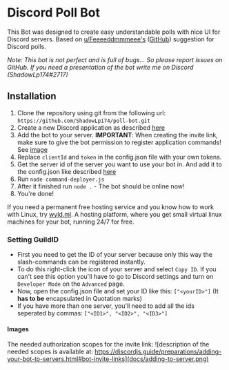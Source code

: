 # Discord Poll Bot

This Bot was designed to create easy understandable polls with nice UI for Discord servers.
Based on [u/Feeeeddmmmeee's](https://www.reddit.com/user/Feeeeddmmmeee) ([GitHub](https://github.com/Feeeeddmmmeee)) suggestion for Discord polls.

*Note: This bot is not perfect and is full of bugs... So please report issues on GitHub. If you need a presentation of the bot write me on Discord (ShadowLp174#2717)*

## Installation

<!--- **Important: This is not up-to-date and should be changed in the future** -->

1. Clone the repository using git from the following url: ```https://github.com/ShadowLp174/poll-bot.git```
2. Create a new Discord application as described [here]("https://discordjs.guide/preparations/setting-up-a-bot-application.html#creating-your-bot")
3. Add the bot to your server. **IMPORTANT**: When creating the invite link, make sure to give the bot permission to register application commands! See [image](#images)
4. Replace `clientId` and `token` in the config.json file with your own tokens.
5. Get the server id of the server you want to use your bot in. And add it to the config.json like described [here](#setting-guildID)
6. Run `node command-deployer.js`
7. After it finished run `node .` - The bot should be online now!
8. You're done!

If you need a permanent free hosting service and you know how to work with Linux, try [wyld.ml](https://wyld.ml). A hosting platform, where you get small virtual linux machines for your bot, running 24/7 for free.

### Setting GuildID

* First you need to get the ID of your server because only this way the slash-commands can be registered instantly.
* To do this right-click the icon of your server and select `Copy ID`. If you can't see this option you'll have to go to Discord settings and turn on `Developer Mode` on the `Advanced` page.
* Now, open the config.json file and set your ID like this: `["<yourID>"]` (It **has to be** encapsulated in Quotation marks)
* If you have more than one server, you'll need to add all the ids seperated by commas: `["<ID1>", "<ID2>", "<ID3>"]`

#### Images

The needed authorization scopes for the invite link:
![description of the needed scopes is available at: https://discordjs.guide/preparations/adding-your-bot-to-servers.html#bot-invite-links](docs/adding-to-server.png)
